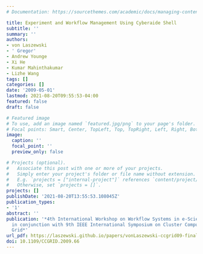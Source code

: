 ```yaml
---
# Documentation: https://sourcethemes.com/academic/docs/managing-content/

title: Experiment and Workflow Management Using Cyberaide Shell
subtitle: ''
summary: ''
authors:
- von Laszewski
- ' Gregor'
- Andrew Younge
- Xi He
- Kumar Mahinthakumar
- Lizhe Wang
tags: []
categories: []
date: '2009-05-01'
lastmod: 2021-08-20T09:55:53-04:00
featured: false
draft: false

# Featured image
# To use, add an image named `featured.jpg/png` to your page's folder.
# Focal points: Smart, Center, TopLeft, Top, TopRight, Left, Right, BottomLeft, Bottom, BottomRight.
image:
  caption: ''
  focal_point: ''
  preview_only: false

# Projects (optional).
#   Associate this post with one or more of your projects.
#   Simply enter your project's folder or file name without extension.
#   E.g. `projects = ["internal-project"]` references `content/project/deep-learning/index.md`.
#   Otherwise, set `projects = []`.
projects: []
publishDate: '2021-08-20T13:55:53.108045Z'
publication_types:
- '1'
abstract: ''
publication: '*4th International Workshop on Workflow Systems in e-Science (WSES 09)
  in conjunction with 9th IEEE International Symposium on Cluster Computing and the
  Grid*'
url_pdf: https://laszewski.github.io/papers/vonLaszewski-ccgrid09-final.pdf
doi: 10.1109/CCGRID.2009.66
---
```

